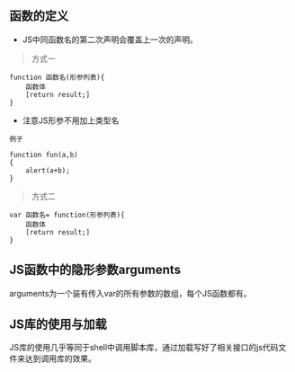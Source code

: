 ## 函数的定义

* JS中同函数名的第二次声明会覆盖上一次的声明。

> 方式一

    function 函数名(形参列表){
        函数体
        [return result;]
    }
    
* 注意JS形参不用加上类型名
    
`例子`

    function fun(a,b)
    {
        alert(a+b);
    }
    
> 方式二

    var 函数名= function(形参列表){
        函数体
        [return result;]
    }
    

## JS函数中的隐形参数arguments
arguments为一个装有传入var的所有参数的数组，每个JS函数都有。



## JS库的使用与加载
JS库的使用几乎等同于shell中调用脚本库，通过加载写好了相关接口的js代码文件来达到调用库的效果。